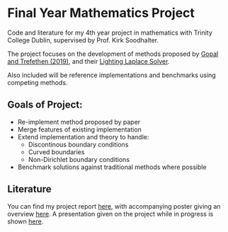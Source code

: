 # Final Year Mathematics Project
Code and literature for my 4th year project in mathematics with Trinity College Dublin, supervised by Prof. Kirk Soodhalter.   

The project focuses on the development of methods proposed by [Gopal and Trefethen (2019)](http://people.maths.ox.ac.uk/trefethen/laplaceSINUM.pdf), and their [Lighting Laplace Solver](http://people.maths.ox.ac.uk/trefethen/lightning.html). 

Also included will be reference implementations and benchmarks using competing methods.


## Goals of Project:

 - Re-implement method proposed by paper 
 - Merge features of existing implementation 
 - Extend implementation and theory to handle: 
   - Discontinous boundary conditions 
   - Curved boundaries 
   - Non-Dirichlet boundary conditions 
 - Benchmark solutions against traditional methods where possible


## Literature

You can find my project report [here](https://raw.githubusercontent.com/caelen-feller/fyp/master/Literature/diss.pdf), with accompanying poster giving an overview [here](https://raw.githubusercontent.com/caelen-feller/fyp/master/Literature/poster.pdf).
A presentation given on the project while in progress is shown [here](https://raw.githubusercontent.com/caelen-feller/fyp/master/Literature/slides.pdf).